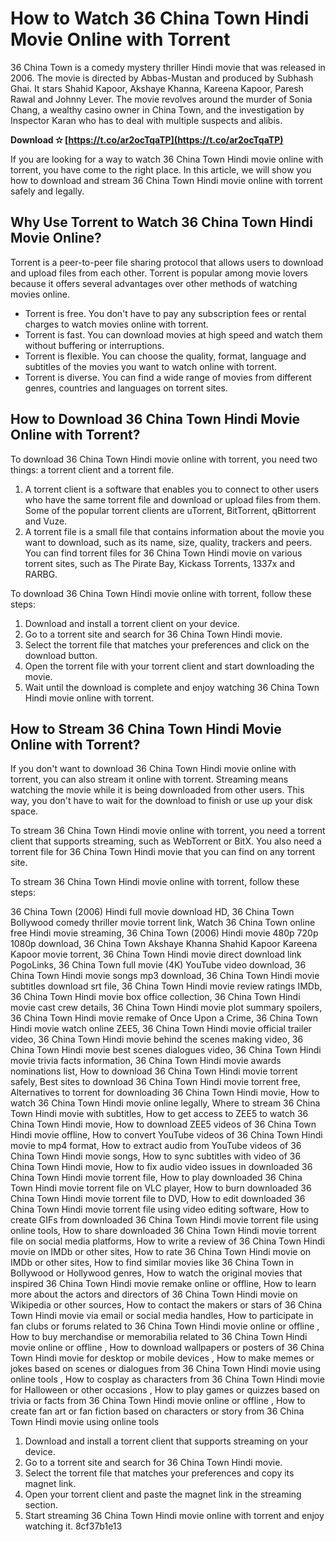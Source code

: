 # How to Watch 36 China Town Hindi Movie Online with Torrent
 
36 China Town is a comedy mystery thriller Hindi movie that was released in 2006. The movie is directed by Abbas-Mustan and produced by Subhash Ghai. It stars Shahid Kapoor, Akshaye Khanna, Kareena Kapoor, Paresh Rawal and Johnny Lever. The movie revolves around the murder of Sonia Chang, a wealthy casino owner in China Town, and the investigation by Inspector Karan who has to deal with multiple suspects and alibis.
 
**Download ✫ [https://t.co/ar2ocTqaTP](https://t.co/ar2ocTqaTP)**


 
If you are looking for a way to watch 36 China Town Hindi movie online with torrent, you have come to the right place. In this article, we will show you how to download and stream 36 China Town Hindi movie online with torrent safely and legally.
 
## Why Use Torrent to Watch 36 China Town Hindi Movie Online?
 
Torrent is a peer-to-peer file sharing protocol that allows users to download and upload files from each other. Torrent is popular among movie lovers because it offers several advantages over other methods of watching movies online.
 
- Torrent is free. You don't have to pay any subscription fees or rental charges to watch movies online with torrent.
- Torrent is fast. You can download movies at high speed and watch them without buffering or interruptions.
- Torrent is flexible. You can choose the quality, format, language and subtitles of the movies you want to watch online with torrent.
- Torrent is diverse. You can find a wide range of movies from different genres, countries and languages on torrent sites.

## How to Download 36 China Town Hindi Movie Online with Torrent?
 
To download 36 China Town Hindi movie online with torrent, you need two things: a torrent client and a torrent file.

1. A torrent client is a software that enables you to connect to other users who have the same torrent file and download or upload files from them. Some of the popular torrent clients are uTorrent, BitTorrent, qBittorrent and Vuze.
2. A torrent file is a small file that contains information about the movie you want to download, such as its name, size, quality, trackers and peers. You can find torrent files for 36 China Town Hindi movie on various torrent sites, such as The Pirate Bay, Kickass Torrents, 1337x and RARBG.

To download 36 China Town Hindi movie online with torrent, follow these steps:

1. Download and install a torrent client on your device.
2. Go to a torrent site and search for 36 China Town Hindi movie.
3. Select the torrent file that matches your preferences and click on the download button.
4. Open the torrent file with your torrent client and start downloading the movie.
5. Wait until the download is complete and enjoy watching 36 China Town Hindi movie online with torrent.

## How to Stream 36 China Town Hindi Movie Online with Torrent?
 
If you don't want to download 36 China Town Hindi movie online with torrent, you can also stream it online with torrent. Streaming means watching the movie while it is being downloaded from other users. This way, you don't have to wait for the download to finish or use up your disk space.
 
To stream 36 China Town Hindi movie online with torrent, you need a torrent client that supports streaming, such as WebTorrent or BitX. You also need a torrent file for 36 China Town Hindi movie that you can find on any torrent site.
 
To stream 36 China Town Hindi movie online with torrent, follow these steps:
 
36 China Town (2006) Hindi full movie download HD,  36 China Town Bollywood comedy thriller movie torrent link,  Watch 36 China Town online free Hindi movie streaming,  36 China Town (2006) Hindi movie 480p 720p 1080p download,  36 China Town Akshaye Khanna Shahid Kapoor Kareena Kapoor movie torrent,  36 China Town Hindi movie direct download link PogoLinks,  36 China Town full movie (4K) YouTube video download,  36 China Town Hindi movie songs mp3 download,  36 China Town Hindi movie subtitles download srt file,  36 China Town Hindi movie review ratings IMDb,  36 China Town Hindi movie box office collection,  36 China Town Hindi movie cast crew details,  36 China Town Hindi movie plot summary spoilers,  36 China Town Hindi movie remake of Once Upon a Crime,  36 China Town Hindi movie watch online ZEE5,  36 China Town Hindi movie official trailer video,  36 China Town Hindi movie behind the scenes making video,  36 China Town Hindi movie best scenes dialogues video,  36 China Town Hindi movie trivia facts information,  36 China Town Hindi movie awards nominations list,  How to download 36 China Town Hindi movie torrent safely,  Best sites to download 36 China Town Hindi movie torrent free,  Alternatives to torrent for downloading 36 China Town Hindi movie,  How to watch 36 China Town Hindi movie online legally,  Where to stream 36 China Town Hindi movie with subtitles,  How to get access to ZEE5 to watch 36 China Town Hindi movie,  How to download ZEE5 videos of 36 China Town Hindi movie offline,  How to convert YouTube videos of 36 China Town Hindi movie to mp4 format,  How to extract audio from YouTube videos of 36 China Town Hindi movie songs,  How to sync subtitles with video of 36 China Town Hindi movie,  How to fix audio video issues in downloaded 36 China Town Hindi movie torrent file,  How to play downloaded 36 China Town Hindi movie torrent file on VLC player,  How to burn downloaded 36 China Town Hindi movie torrent file to DVD,  How to edit downloaded 36 China Town Hindi movie torrent file using video editing software,  How to create GIFs from downloaded 36 China Town Hindi movie torrent file using online tools,  How to share downloaded 36 China Town Hindi movie torrent file on social media platforms,  How to write a review of 36 China Town Hindi movie on IMDb or other sites,  How to rate 36 China Town Hindi movie on IMDb or other sites,  How to find similar movies like 36 China Town in Bollywood or Hollywood genres,  How to watch the original movies that inspired 36 China Town Hindi movie remake online or offline,  How to learn more about the actors and directors of 36 China Town Hindi movie on Wikipedia or other sources,  How to contact the makers or stars of 36 China Town Hindi movie via email or social media handles,  How to participate in fan clubs or forums related to 36 China Town Hindi movie online or offline ,  How to buy merchandise or memorabilia related to 36 China Town Hindi movie online or offline ,  How to download wallpapers or posters of 36 China Town Hindi movie for desktop or mobile devices ,  How to make memes or jokes based on scenes or dialogues from 36 China Town Hindi movie using online tools ,  How to cosplay as characters from 36 China Town Hindi movie for Halloween or other occasions ,  How to play games or quizzes based on trivia or facts from 36 China Town Hindi movie online or offline ,  How to create fan art or fan fiction based on characters or story from 36 China Town Hindi movie using online tools

1. Download and install a torrent client that supports streaming on your device.
2. Go to a torrent site and search for 36 China Town Hindi movie.
3. Select the torrent file that matches your preferences and copy its magnet link.
4. Open your torrent client and paste the magnet link in the streaming section.
5. Start streaming 36 China Town Hindi movie online with torrent and enjoy watching it.
8cf37b1e13


